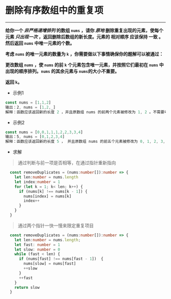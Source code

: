 # 删除有序数组中的重复项

---

**给你一个 *非严格递增排列* 的数组 `nums` ，请你 *原地* 删除重复出现的元素，使每个元素 *只出现一次* ，返回删除后数组的新长度。元素的 相对顺序 应该保持 一致 。然后返回 `nums` 中唯一元素的个数。**

**考虑 `nums` 的唯一元素的数量为 `k` ，你需要做以下事情确保你的题解可以被通过：**

**更改数组 `nums` ，使 `nums` 的前 `k` 个元素包含唯一元素，并按照它们最初在 `nums` 中出现的顺序排列。`nums` 的其余元素与 `nums`的大小不重要。**

**返回 `k`。**

- 示例1

```javascript
const nums = [1,1,2]
输出：2, nums = [1,2,_]
解释：函数应该返回新的长度 2 ，并且原数组 nums 的前两个元素被修改为 1, 2 。不需要考虑数组中超出新长度后面的元素。
```

- 示例2

```javascript
const nums = [0,0,1,1,1,2,2,3,3,4]
输出：5, nums = [0,1,2,3,4]
解释：函数应该返回新的长度 5 ， 并且原数组 nums 的前五个元素被修改为 0, 1, 2, 3, 4 。不需要考虑数组中超出新长度后面的元素。
```

- 求解

> 通过判断与前一项是否相等，在通过指针重新指向

```typescript
  const removeDuplicates = (nums:number[]):number => {
    let len:number = nums.length
    let index:number = 1
    for (let k = 1; k< len; k++) {
      if (nums[k] !== nums[k - 1]) {
        nums[index] = nums[k]
        index++
      }
    }
  }
```

> 通过两个指针一快一慢来限定重复项目

```typescript
  const removeDuplicates = (nums:number[]):number => {
    let len:number = nums.length;
    let fast: number = 1
    let slow: number = 0
    while (fast < len) {
      if (nums[fast] !== nums[fast - 1])  {
        nums[slow] = nums[fast]
        ++slow
      }
      ++fast
    }
    return slow
  }
```
